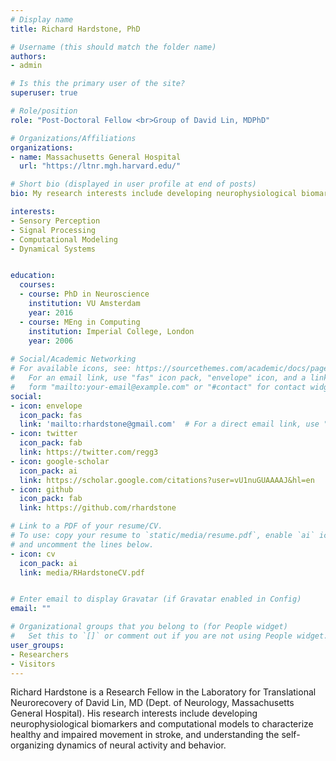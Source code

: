 ```yaml
---
# Display name
title: Richard Hardstone, PhD

# Username (this should match the folder name)
authors:
- admin

# Is this the primary user of the site?
superuser: true

# Role/position
role: "Post-Doctoral Fellow <br>Group of David Lin, MDPhD"

# Organizations/Affiliations
organizations:
- name: Massachusetts General Hospital
  url: "https://ltnr.mgh.harvard.edu/"

# Short bio (displayed in user profile at end of posts)
bio: My research interests include developing neurophysiological biomarkers, computational modeling, and understanding self-organizing systems.

interests:
- Sensory Perception
- Signal Processing
- Computational Modeling
- Dynamical Systems


education:
  courses:
  - course: PhD in Neuroscience
    institution: VU Amsterdam
    year: 2016
  - course: MEng in Computing
    institution: Imperial College, London
    year: 2006
  
# Social/Academic Networking
# For available icons, see: https://sourcethemes.com/academic/docs/page-builder/#icons
#   For an email link, use "fas" icon pack, "envelope" icon, and a link in the
#   form "mailto:your-email@example.com" or "#contact" for contact widget.
social:
- icon: envelope
  icon_pack: fas
  link: 'mailto:rhardstone@gmail.com'  # For a direct email link, use "mailto:test@example.org".
- icon: twitter
  icon_pack: fab
  link: https://twitter.com/regg3
- icon: google-scholar
  icon_pack: ai
  link: https://scholar.google.com/citations?user=vU1nuGUAAAAJ&hl=en
- icon: github
  icon_pack: fab
  link: https://github.com/rhardstone

# Link to a PDF of your resume/CV.
# To use: copy your resume to `static/media/resume.pdf`, enable `ai` icons in `params.toml`, 
# and uncomment the lines below.
- icon: cv
  icon_pack: ai
  link: media/RHardstoneCV.pdf


# Enter email to display Gravatar (if Gravatar enabled in Config)
email: ""

# Organizational groups that you belong to (for People widget)
#   Set this to `[]` or comment out if you are not using People widget.
user_groups:
- Researchers
- Visitors
---
```


Richard Hardstone is a Research Fellow in the Laboratory for Translational Neurorecovery of David Lin, MD (Dept. of Neurology, Massachusetts General Hospital). His research interests include developing neurophysiological biomarkers and computational models to characterize healthy and impaired movement in stroke, and understanding the self-organizing dynamics of neural activity and behavior. 